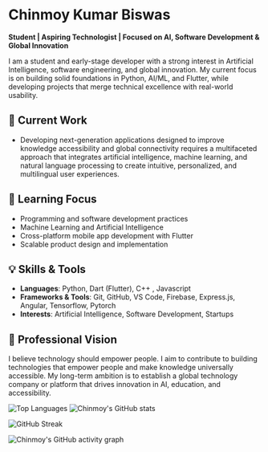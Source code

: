 # Chinmoy Kumar Biswas

**Student | Aspiring Technologist | Focused on AI, Software Development & Global Innovation**  

I am a student and early-stage developer with a strong interest in Artificial Intelligence, software engineering, and global innovation. My current focus is on building solid foundations in Python, AI/ML, and Flutter, while developing projects that merge technical excellence with real-world usability.  



## 💼 Current Work
- Developing next-generation applications designed to improve knowledge accessibility and global connectivity requires a multifaceted approach that integrates artificial intelligence, machine learning, and natural language processing to create intuitive, personalized, and multilingual user experiences.  



## 🧠 Learning Focus
- Programming and software development practices  
- Machine Learning and Artificial Intelligence  
- Cross-platform mobile app development with Flutter  
- Scalable product design and implementation  



## 💡 Skills & Tools
- **Languages**: Python, Dart (Flutter), C++ , Javascript  
- **Frameworks & Tools**: Git, GitHub, VS Code, Firebase, Express.js, Angular, Tensorflow, Pytorch  
- **Interests**: Artificial Intelligence, Software Development, Startups  



## 🔭 Professional Vision
I believe technology should empower people. I aim to contribute to building technologies that empower people and make knowledge universally accessible. My long-term ambition is to establish a global technology company or platform that drives innovation in AI, education, and accessibility.  


![Top Languages](https://github-readme-stats.vercel.app/api/top-langs/?username=Chinmoy-sh&layout=compact) ![Chinmoy's GitHub stats](https://github-readme-stats.vercel.app/api?username=Chinmoy-sh&show_icons=true&theme=default) 


![GitHub Streak](https://streak-stats.demolab.com/?user=Chinmoy-sh&theme=default) 


![Chinmoy's GitHub activity graph](https://github-readme-activity-graph.vercel.app/graph?username=Chinmoy-sh&theme=github-compact)



